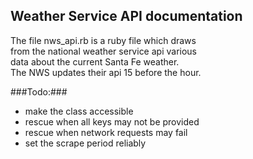 ## Weather Service API documentation ##
<p>
The file nws_api.rb is a ruby file which draws<br>
from the national weather service api various<br>
data about the current Santa Fe weather.<br>
The NWS updates their api 15 before the hour.<br>
</p>
###Todo:###
<ul>
<li>make the class accessible</li>
<li>rescue when all keys may not be provided</li>
<li>rescue when network requests may fail</li>
<li>set the scrape period reliably</li>
</ul>
